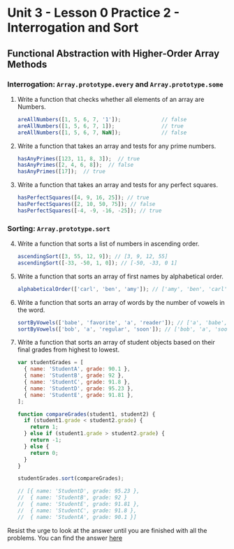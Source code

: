 # Unit 3 - Lesson 0 Practice 2 - Interrogation and Sort
## Functional Abstraction with Higher-Order Array Methods

### Interrogation: `Array.prototype.every` and `Array.prototype.some`
1. Write a function that checks whether all elements of an array are Numbers.

      ```javascript
      areAllNumbers([1, 5, 6, 7, '1']);             // false
      areAllNumbers([1, 5, 6, 7, 1]);               // true
      areAllNumbers([1, 5, 6, 7, NaN]);             // false
      ```

2. Write a function that takes an array and tests for any prime numbers.

      ```javascript
      hasAnyPrimes([123, 11, 8, 3]);  // true 
      hasAnyPrimes([2, 4, 6, 8]);  // false
      hasAnyPrimes([17]);  // true 
      ```

3. Write a function that takes an array and tests for any perfect squares.
      ```javascript
      hasPerfectSquares([4, 9, 16, 25]); // true
      hasPerfectSquares([2, 10, 50, 75]); // false
      hasPerfectSquares([-4, -9, -16, -25]); // true
      ```

### Sorting: `Array.prototype.sort`
4. Write a function that sorts a list of numbers in ascending order.
      ```javascript
      ascendingSort([3, 55, 12, 9]); // [3, 9, 12, 55]
      ascendingSort([-33, -50, 1, 0]); // [-50, -33, 0 1]
      ```

5. Write a function that sorts an array of first names by alphabetical order.
      ```javascript
      alphabeticalOrder(['carl', 'ben', 'amy']); // ['amy', 'ben', 'carl']
      ```

6. Write a function that sorts an array of words by the number of vowels in the word.
      ```javascript
      sortByVowels(['babe', 'favorite', 'a', 'reader']); // ['a', 'babe', 'reader', 'favorite'];
      sortByVowels(['bob', 'a', 'regular', 'soon']); // ['bob', 'a', 'soon', 'regular'];
      ```

7. Write a function that sorts an array of student objects based on their final grades from highest to lowest. 

      ```javascript
      var studentGrades = [
        { name: 'StudentA', grade: 90.1 },
        { name: 'StudentB', grade: 92 },
        { name: 'StudentC', grade: 91.8 },
        { name: 'StudentD', grade: 95.23 },
        { name: 'StudentE', grade: 91.81 },
      ];

      function compareGrades(student1, student2) {
        if (student1.grade < student2.grade) {
          return 1;
        } else if (student1.grade > student2.grade) {
          return -1;
        } else {
          return 0;
        }
      }

      studentGrades.sort(compareGrades);
      
      // [{ name: 'StudentD', grade: 95.23 },
      //  { name: 'StudentB', grade: 92 }
      //  { name: 'StudentE', grade: 91.81 },
      //  { name: 'StudentC', grade: 91.8 },
      //  { name: 'StudentA', grade: 90.1 }]

 
Resist the urge to look at the answer until you are finished with all the problems. You can find the answer [here](https://github.com/The-Marcy-Lab-School/se-unit-3/blob/master/lesson-0-functional_abstractions/practice/interrogation-sort-ANSWERS.js)
